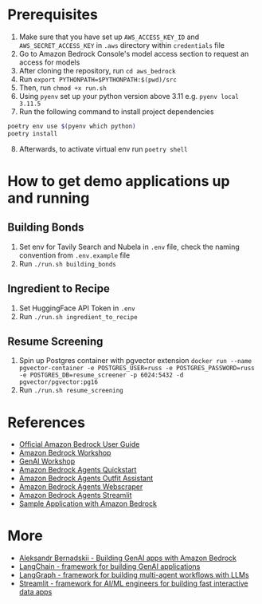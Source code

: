
# Prerequisites
1. Make sure that you have set up `AWS_ACCESS_KEY_ID` and `AWS_SECRET_ACCESS_KEY` in `.aws` directory within `credentials` file
2. Go to Amazon Bedrock Console's model access section to request an access for models
3. After cloning the repository, run `cd aws_bedrock`
4. Run `export PYTHONPATH=$PYTHONPATH:$(pwd)/src`
5. Then, run `chmod +x run.sh`
6. Using `pyenv` set up your python version above 3.11 e.g. `pyenv local 3.11.5`
7. Run the following command to install project dependencies
```bash
poetry env use $(pyenv which python)
poetry install
```
8. Afterwards, to activate virtual env run `poetry shell`

# How to get demo applications up and running

## Building Bonds
1. Set env for Tavily Search and Nubela in `.env` file, check the naming convention from `.env.example` file
2. Run `./run.sh building_bonds`

## Ingredient to Recipe
1. Set HuggingFace API Token in `.env`
2. Run `./run.sh ingredient_to_recipe`

## Resume Screening
1. Spin up Postgres container with pgvector extension `docker run --name pgvector-container -e POSTGRES_USER=russ -e POSTGRES_PASSWORD=russ -e POSTGRES_DB=resume_screener -p 6024:5432 -d pgvector/pgvector:pg16`
2. Run `./run.sh resume_screening`



# References
- [Official Amazon Bedrock User Guide](https://docs.aws.amazon.com/bedrock/latest/userguide/what-is-bedrock.html)
- [Amazon Bedrock Workshop](https://github.com/aws-samples/amazon-bedrock-workshop)
- [GenAI Workshop](https://github.com/build-on-aws/gen-ai-workshop)
- [Amazon Bedrock Agents Quickstart](https://github.com/build-on-aws/amazon-bedrock-agents-quickstart)
- [Amazon Bedrock Agents Outfit Assistant](https://github.com/build-on-aws/amazon-bedrock-agents-outfit-assistant)
- [Amazon Bedrock Agents Webscraper](https://github.com/build-on-aws/bedrock-agents-webscraper)
- [Amazon Bedrock Agents Streamlit](https://github.com/build-on-aws/bedrock-agents-streamlit)
- [Sample Application with Amazon Bedrock](https://github.com/build-on-aws/llm-rag-vectordb-python)

# More
- [Aleksandr Bernadskii - Building GenAI apps with Amazon Bedrock](https://www.youtube.com/watch?v=Ye3_s0oDanc)
- [LangChain - framework for building GenAI applications](https://www.langchain.com/)
- [LangGraph - framework for building multi-agent workflows with LLMs](https://langchain-ai.github.io/langgraph/)
- [Streamlit - framework for AI/ML engineers for building fast interactive data apps](https://streamlit.io/)